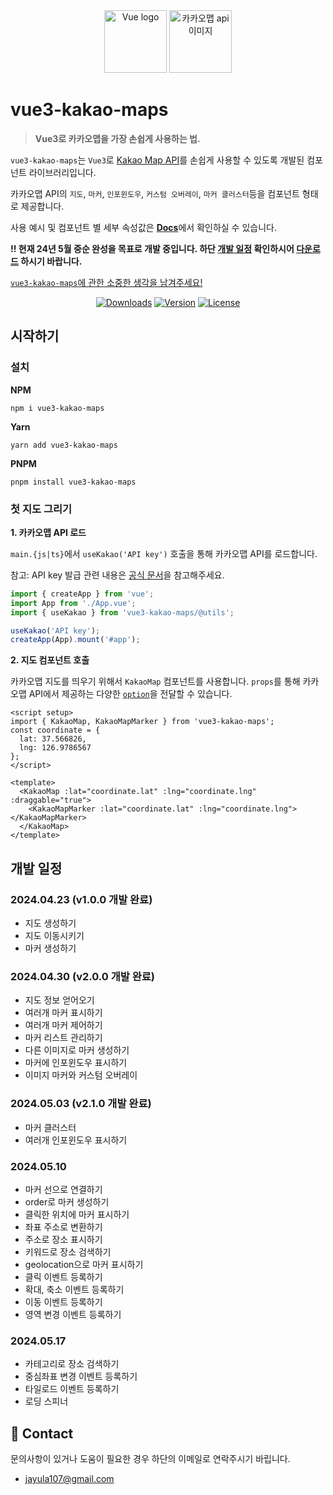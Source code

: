 <div align="center"><a href="https://vuejs.org">
  <img width="100" src="https://vuejs.org/images/logo.png" alt="Vue logo"></a>
  <img width="100" src="https://drive.google.com/uc?export=view&id=1nIhN4NpBOQaY-jwYnzP7yMtMVvKAI18g" alt="카카오맵 api 이미지" width="200"/>
</div>

<h1>vue3-kakao-maps</h1>

> **Vue3로 카카오맵을 가장 손쉽게 사용하는 법.**

`vue3-kakao-maps`는 `Vue3`로 [Kakao Map API](https://apis.map.kakao.com/)를 손쉽게 사용할 수 있도록 개발된 컴포넌트 라이브러리입니다.

카카오맵 API의 `지도`, `마커`, `인포윈도우`, `커스텀 오버레이`, `마커 클러스터`등을 컴포넌트 형태로 제공합니다.

사용 예시 및 컴포넌트 별 세부 속성값은 [**Docs**](https://6620c768715fd00a32d656ec-qjvjkblfbq.chromatic.com/?path=/docs/stories-readme--overview)에서 확인하실 수 있습니다.

**!! 현재 24년 5월 중순 완성을 목표로 개발 중입니다. 하단 [개발 일정](#개발-일정) 확인하시어 [다운로드](https://www.npmjs.com/package/vue3-kakao-maps) 하시기 바랍니다.**

[`vue3-kakao-maps`에 관한 소중한 생각을 남겨주세요!](https://forms.gle/qZty6EQDRD8Q3b3i9)

<p align="center">
<!--   <a href="https://circleci.com/gh/vuejs/vue/tree/dev"><img src="https://img.shields.io/circleci/project/github/vuejs/vue/dev.svg?sanitize=true" alt="Build Status"></a>
  <a href="https://codecov.io/github/vuejs/vue?branch=dev"><img src="https://img.shields.io/codecov/c/github/vuejs/vue/dev.svg?sanitize=true" alt="Coverage Status"></a> -->
  <a href="https://npmcharts.com/compare/vue3-kakao-maps?minimal=true"><img src="https://img.shields.io/npm/dm/vue3-kakao-maps.svg?sanitize=true" alt="Downloads"></a>
  <a href="https://www.npmjs.com/package/vue3-kakao-maps"><img src="https://img.shields.io/npm/v/vue3-kakao-maps.svg?sanitize=true" alt="Version"></a>
  <a href="https://www.npmjs.com/package/vue"><img src="https://img.shields.io/npm/l/vue.svg?sanitize=true" alt="License"></a>
</p>

## 시작하기

### 설치

**NPM**

```
npm i vue3-kakao-maps
```

**Yarn**

```
yarn add vue3-kakao-maps
```

**PNPM**

```
pnpm install vue3-kakao-maps
```

### 첫 지도 그리기

**1. 카카오맵 API 로드**

`main.{js|ts}`에서 `useKakao('API key')` 호출을 통해 카카오맵 API를 로드합니다.

참고: API key 발급 관련 내용은 [공식 문서](https://apis.map.kakao.com/web/guide/)을 참고해주세요.

```js
import { createApp } from 'vue';
import App from './App.vue';
import { useKakao } from 'vue3-kakao-maps/@utils';

useKakao('API key');
createApp(App).mount('#app');
```

**2. 지도 컴포넌트 호출**

카카오맵 지도를 띄우기 위해서 `KakaoMap` 컴포넌트를 사용합니다. `props`를 통해 카카오맵 API에서 제공하는 다양한 [`option`](https://apis.map.kakao.com/web/documentation/#Map)을 전달할 수 있습니다.

```vue
<script setup>
import { KakaoMap, KakaoMapMarker } from 'vue3-kakao-maps';
const coordinate = {
  lat: 37.566826,
  lng: 126.9786567
};
</script>

<template>
  <KakaoMap :lat="coordinate.lat" :lng="coordinate.lng" :draggable="true">
    <KakaoMapMarker :lat="coordinate.lat" :lng="coordinate.lng"></KakaoMapMarker>
  </KakaoMap>
</template>
```

## 개발 일정

### 2024.04.23 (v1.0.0 개발 완료)

- 지도 생성하기
- 지도 이동시키기
- 마커 생성하기

### 2024.04.30 (v2.0.0 개발 완료)

- 지도 정보 얻어오기
- 여러개 마커 표시하기
- 여러개 마커 제어하기
- 마커 리스트 관리하기
- 다른 이미지로 마커 생성하기
- 마커에 인포윈도우 표시하기
- 이미지 마커와 커스텀 오버레이

### 2024.05.03 (v2.1.0 개발 완료)

- 마커 클러스터
- 여러개 인포윈도우 표시하기

### 2024.05.10

- 마커 선으로 연결하기
- order로 마커 생성하기
- 클릭한 위치에 마커 표시하기
- 좌표 주소로 변환하기
- 주소로 장소 표시하기
- 키워드로 장소 검색하기
- geolocation으로 마커 표시하기
- 클릭 이벤트 등록하기
- 확대, 축소 이벤트 등록하기
- 이동 이벤트 등록하기
- 영역 변경 이벤트 등록하기

### 2024.05.17

- 카테고리로 장소 검색하기
- 중심좌표 변경 이벤트 등록하기
- 타일로드 이벤트 등록하기
- 로딩 스피너

## 📧 Contact

문의사항이 있거나 도움이 필요한 경우 하단의 이메일로 연락주시기 바립니다.

- jayula107@gmail.com
